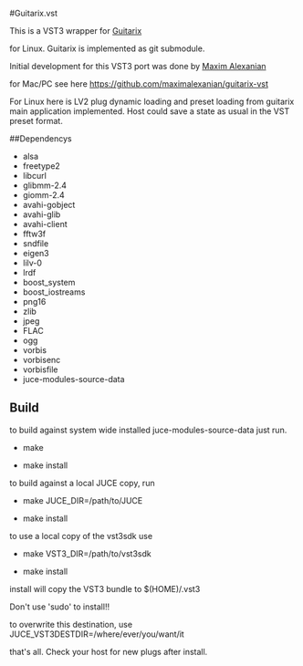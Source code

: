 #Guitarix.vst

This is a VST3 wrapper for [Guitarix](https://github.com/brummer10/guitarix)

for Linux. Guitarix is implemented as git submodule.

Initial development for this VST3 port was done by [Maxim Alexanian](https://www.musiclab.com/)

for Mac/PC see here <https://github.com/maximalexanian/guitarix-vst>

For Linux here is LV2 plug dynamic loading and preset loading from guitarix main application implemented.
Host could save a state as usual in the VST preset format.

##Dependencys

- alsa
- freetype2
- libcurl
- glibmm-2.4
- giomm-2.4
- avahi-gobject
- avahi-glib
- avahi-client
- fftw3f
- sndfile
- eigen3
- lilv-0
- lrdf
- boost_system
- boost_iostreams
- png16
- zlib
- jpeg
- FLAC
- ogg
- vorbis
- vorbisenc
- vorbisfile
- juce-modules-source-data

## Build

to build against system wide installed juce-modules-source-data
just run.

- make

- make install

to build against a local JUCE copy, run

- make JUCE_DIR=/path/to/JUCE

- make install

to use a local copy of the vst3sdk use

- make VST3_DIR=/path/to/vst3sdk

- make install

install will copy the VST3 bundle to $(HOME)/.vst3 

Don't use 'sudo' to install!!

to overwrite this destination, use JUCE_VST3DESTDIR=/where/ever/you/want/it

that's all.
Check your host for new plugs after install.

